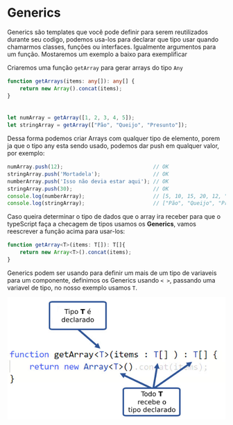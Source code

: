 # Generics

Generics são templates que você pode definir para serem reutilizados durante seu codigo, podemos usa-los para declarar que tipo usar quando chamarmos classes, funções ou interfaces. Igualmente argumentos para um função. Mostaremos um exemplo a baixo para exemplificar

Criaremos uma função `getArray` para gerar arrays do tipo `Any`

```ts
function getArrays(items: any[]): any[] {
    return new Array().concat(items);
}


let numArray = getArray([1, 2, 3, 4, 5]);
let stringArray = getArray(["Pão", "Queijo", "Presunto"]);
```

Dessa forma podemos criar Arrays com qualquer tipo de elemento, porem ja que o tipo any esta sendo usado, podemos dar push em qualquer valor, por exemplo:

```ts
numArray.push(12);                             // OK
stringArray.push('Mortadela');                 // OK
numberArray.push('Isso não devia estar aqui'); // OK
stringArray.push(30);                          // OK
console.log(numberArray);                      // [5, 10, 15, 20, 12, "Isso não devia estar aqui"]
console.log(stringArray);                      // ["Pão", "Queijo", "Presunto", "Mortadela", 30]
```

Caso queira determinar o tipo de dados que o array ira receber para que o typeScript faça a checagem de tipos usamos os **Generics**, vamos reescrever a função acima para usar-los:

```ts
function getArray<T>(items: T[]): T[]{
    return new Array<T>().concat(items);
}
```

Generics podem ser usando para definir um mais de um tipo de variaveis para um componente, definimos os Generics usando `< >`, passando uma variavel de tipo, no nosso exemplo usamos `T`.

<img src="img/00f1588472ad3c5f6f447af19614dc74ecbd3a96.png" title="" alt="" data-align="center">
